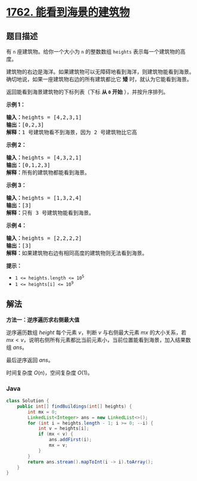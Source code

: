 # [1762. 能看到海景的建筑物](https://leetcode.cn/problems/buildings-with-an-ocean-view)

## 题目描述

<p>有 <code>n</code> 座建筑物。给你一个大小为 <code>n</code> 的整数数组 <code>heights</code> 表示每一个建筑物的高度。</p>

<p>建筑物的右边是海洋。如果建筑物可以无障碍地看到海洋，则建筑物能看到海景。确切地说，如果一座建筑物右边的所有建筑都比它 <strong>矮</strong> 时，就认为它能看到海景。</p>

<p>返回能看到海景建筑物的下标列表（下标 <strong>从 <code>0</code> 开始</strong> ），并按升序排列。</p>



<p><strong>示例 1：</strong></p>

<pre>
<strong>输入：</strong>heights = [4,2,3,1]
<strong>输出：</strong>[0,2,3]
<strong>解释：</strong>1 号建筑物看不到海景，因为 2 号建筑物比它高
</pre>

<p><strong>示例 2：</strong></p>

<pre>
<strong>输入：</strong>heights = [4,3,2,1]
<strong>输出：</strong>[0,1,2,3]
<strong>解释：</strong>所有的建筑物都能看到海景。</pre>

<p><strong>示例 3：</strong></p>

<pre>
<strong>输入：</strong>heights = [1,3,2,4]
<strong>输出：</strong>[3]
<strong>解释：</strong>只有 3 号建筑物能看到海景。</pre>

<p><strong>示例 4：</strong></p>

<pre>
<strong>输入：</strong>heights = [2,2,2,2]
<strong>输出：</strong>[3]
<strong>解释：</strong>如果建筑物右边有相同高度的建筑物则无法看到海景。</pre>



<p><strong>提示：</strong></p>

<ul>
	<li><code>1 <= heights.length <= 10<sup>5</sup></code></li>
	<li><code>1 <= heights[i] <= 10<sup>9</sup></code></li>
</ul>

## 解法

**方法一：逆序遍历求右侧最大值**

逆序遍历数组 $height$ 每个元素 $v$，判断 $v$ 与右侧最大元素 $mx$ 的大小关系，若 $mx \lt v$，说明右侧所有元素都比当前元素小，当前位置能看到海景，加入结果数组 $ans$。

最后逆序返回 $ans$。

时间复杂度 $O(n)$，空间复杂度 $O(1)$。

### **Java**

```java
class Solution {
    public int[] findBuildings(int[] heights) {
        int mx = 0;
        LinkedList<Integer> ans = new LinkedList<>();
        for (int i = heights.length - 1; i >= 0; --i) {
            int v = heights[i];
            if (mx < v) {
                ans.addFirst(i);
                mx = v;
            }
        }
        return ans.stream().mapToInt(i -> i).toArray();
    }
}
```
